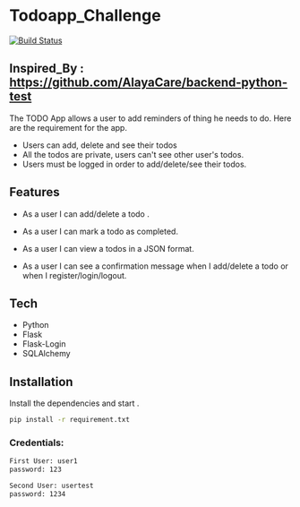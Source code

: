 # Todoapp_Challenge



[![Build Status](https://travis-ci.org/joemccann/dillinger.svg?branch=master)](https://travis-ci.org/joemccann/dillinger)

## Inspired_By : https://github.com/AlayaCare/backend-python-test
The TODO App allows a user to add reminders of thing he needs to do. Here are the requirement for the app.
- Users can add, delete and see their todos
- All the todos are private, users can't see other user's todos.
- Users must be logged in order to add/delete/see their todos.


## Features


- As a user I can add/delete  a todo .
- As a user I can mark a todo as completed.
- As a user I can view a todos in a JSON format.

- As a user I can see a confirmation message when I add/delete a todo or when I register/login/logout.



## Tech
 - Python
 - Flask
 - Flask-Login
 - SQLAlchemy
 
 


## Installation

Install the dependencies  and start .

```sh
pip install -r requirement.txt
```

### Credentials: 
```sh
First User: user1
password: 123

Second User: usertest
password: 1234
```
